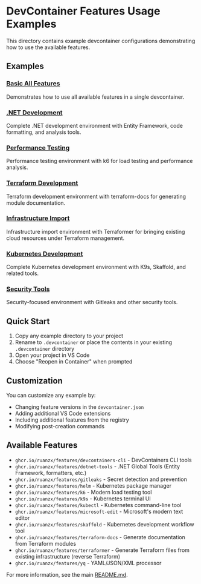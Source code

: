 # DevContainer Features Usage Examples

This directory contains example devcontainer configurations demonstrating how to use the available features.

## Examples

### [Basic All Features](basic-all-features/)
Demonstrates how to use all available features in a single devcontainer.

### [.NET Development](dotnet-dev/)
Complete .NET development environment with Entity Framework, code formatting, and analysis tools.

### [Performance Testing](performance-testing/)
Performance testing environment with k6 for load testing and performance analysis.

### [Terraform Development](terraform-dev/)
Terraform development environment with terraform-docs for generating module documentation.

### [Infrastructure Import](infrastructure-import/)
Infrastructure import environment with Terraformer for bringing existing cloud resources under Terraform management.

### [Kubernetes Development](kubernetes-dev/)
Complete Kubernetes development environment with K9s, Skaffold, and related tools.

### [Security Tools](security-tools/)
Security-focused environment with Gitleaks and other security tools.

## Quick Start

1. Copy any example directory to your project
2. Rename to `.devcontainer` or place the contents in your existing `.devcontainer` directory
3. Open your project in VS Code
4. Choose "Reopen in Container" when prompted

## Customization

You can customize any example by:
- Changing feature versions in the `devcontainer.json`
- Adding additional VS Code extensions
- Including additional features from the registry
- Modifying post-creation commands

## Available Features

- `ghcr.io/ruanzx/features/devcontainers-cli` - DevContainers CLI tools
- `ghcr.io/ruanzx/features/dotnet-tools` - .NET Global Tools (Entity Framework, formatters, etc.)
- `ghcr.io/ruanzx/features/gitleaks` - Secret detection and prevention
- `ghcr.io/ruanzx/features/helm` - Kubernetes package manager
- `ghcr.io/ruanzx/features/k6` - Modern load testing tool
- `ghcr.io/ruanzx/features/k9s` - Kubernetes terminal UI
- `ghcr.io/ruanzx/features/kubectl` - Kubernetes command-line tool
- `ghcr.io/ruanzx/features/microsoft-edit` - Microsoft's modern text editor
- `ghcr.io/ruanzx/features/skaffold` - Kubernetes development workflow tool
- `ghcr.io/ruanzx/features/terraform-docs` - Generate documentation from Terraform modules
- `ghcr.io/ruanzx/features/terraformer` - Generate Terraform files from existing infrastructure (reverse Terraform)
- `ghcr.io/ruanzx/features/yq` - YAML/JSON/XML processor

For more information, see the main [README.md](../README.md).
